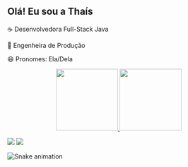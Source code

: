 ## Olá! Eu sou a Thaís
  
  
☕ Desenvolvedora Full-Stack Java 

👩 Engenheira de Produção

😄 Pronomes: Ela/Dela

<div align="center">
  <a href="https://github.com/tholivera">
  <img height="140em" src="https://github-readme-stats.vercel.app/api?username=tholivera&show_icons=true&theme=tokyonight&include_all_commits=false&count_private=true"/>
    
  <img height="140em" src="https://github-readme-stats.vercel.app/api/top-langs/?username=tholivera&layout=compact&langs_count=7&theme=tokyonight"/>
</div>
  
 <a href="https://www.linkedin.com/in/tha%C3%ADs-oliveira-2341a0147/" target="_blank"><img src="https://img.shields.io/badge/-LinkedIn-%230077B5?style=for-the-badge&logo=linkedin&logoColor=white" target="_blank"></a> 
   <a href = "mailto:emaildathaisoliveira.silva@gmail.com"><img src="https://img.shields.io/badge/-Gmail-%23333?style=for-the-badge&logo=gmail&logoColor=white" target="_blank"></a>
  
   ![Snake animation](https://github.com/tholivera/tholivera/blob/output/github-contribution-grid-snake.svg)

